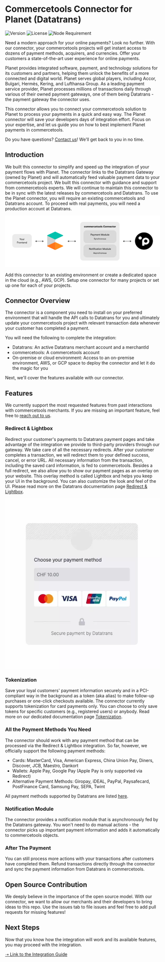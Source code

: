 # Commercetools Connector for Planet (Datatrans)

![Version](https://img.shields.io/github/v/tag/weareplanet/commercetools-planet-integration?label=commercetools-planet-integration&color=%23000000) ![License](https://img.shields.io/badge/license-MIT-%23000000) ![Node Requirement](https://img.shields.io/badge/node-%2016.0.0-%2343853D)

Need a modern approach for your online payments? Look no further. With our connector, your commercetools projects will get instant access to dozens of payment methods, acquirers, and currencies. Offer your customers a state-of-the-art user experience for online payments.

Planet provides integrated software, payment, and technology solutions for its customers and partners, helping them unlock the benefits of a more connected and digital world. Planet serves global players, including Accor, Bulgari, Hermès, Kering, and Lufthansa Group. As a leading payment service provider, Planet processes millions of transactions daily through various of their owned payment gateways, one of them being Datatrans - the payment gateway the connector uses.

This connector allows you to connect your commercetools solution to Planet to process your payments in a quick and easy way. The Planet connector will save your developers days of integration effort. Focus on your expertise, and let us guide you on how to best implement Planet payments in commercetools.

Do you have questions? [Contact us](https://www.datatrans.ch/contact)! We'll get back to you in no time.

## Introduction

We built this connector to simplify and speed up the integration of your payment flows with Planet. The connector links to the Datatrans Gateway (owned by Planet) and will automatically feed valuable payment data to your commercetools project. We built this connector with guidance and support from commercetools experts. We will continue to maintain this connector to be in sync with the latest releases by commercetools and Datatrans. To use the Planet connector, you will require an existing commercetools and Datatrans account. To proceed with real payments, you will need a production account at Datatrans.

![Overview](docs/img/overview.png)

Add this connector to an existing environment or create a dedicated space in the cloud (e.g., AWS, GCP). Setup one connector for many projects or set up one for each of your projects.

## Connector Overview

The connector is a component you need to install on your preferred environment that will handle the API calls to Datatrans for you and ultimately update your commercetools project with relevant transaction data whenever your customer has completed a payment.

You will need the following to complete the integration:

* Datatrans: An active Datatrans merchant account and a merchantId
* commercetools: A commercetools account
* On-premise or cloud environment: Access to an on-premise environment, AWS, or GCP space to deploy the connector and let it do the magic for you

Next, we'll cover the features available with our connector.

## Features

We currently support the most requested features from past interactions with commercetools merchants. If you are missing an important feature, feel free to [reach out to us](https://www.datatrans.ch/contact).

### Redirect & Lightbox

Redirect your customer's payments to Datatrans payment pages and take advantage of the integration we provide to third-party providers through our gateway. We take care of all the necessary redirects. After your customer completes a transaction, we will redirect them to your defined success, cancel, or error URL. All necessary information from the transaction, including the saved card information, is fed to commercetools. Besides a full redirect, we also allow you to show our payment pages as an overlay on your website. This overlay method is called Lightbox and helps you keep your UI in the background. You can also customize the look and feel of the UI. Please read more on the Datatrans documentation page [Redirect & Lightbox](https://docs.datatrans.ch/docs/redirect-lightbox).

![Redirect & Lightbox](docs/webp/redirect-lightbox.webp)

### Tokenization

Save your loyal customers' payment information securely and in a PCI-compliant way in the background as a token (aka alias) to make follow-up purchases or one-click checkouts available. The connector currently supports tokenization for card payments only. You can choose to only save tokens for specific customers (e.g., registered users) or anybody. Read more on our dedicated documentation page [Tokenization](https://docs.datatrans.ch/docs/tokenization).

### All the Payment Methods You Need

The connector should work with any payment method that can be processed via the Redirect & Lightbox integration. So far, however, we officially support the following payment methods:

* Cards: MasterCard, Visa, American Express, China Union Pay, Diners, Discover, JCB, Maestro, Dankort
* Wallets: Apple Pay, Google Pay (Apple Pay is only supported via Redirect)
* Alternative Payment Methods: Giropay, iDEAL, PayPal, Paysafecard, PostFinance Card, Samsung Pay, SEPA, Twint

All payment methods supported by Datatrans are listed [here](https://docs.datatrans.ch/docs/payment-methods).

### Notification Module

The connector provides a notification module that is asynchronously fed by the Datatrans gateway. You won't need to do manual actions - the connector picks up important payment information and adds it automatically to commercetools objects.

### After The Payment

You can still process more actions with your transactions after customers have completed them. Refund transactions directly through the connector and sync the payment information from Datatrans in commercetools.

## Open Source Contribution

We deeply believe in the importance of the open source model. With our connector, we want to allow our merchants and their developers to bring ideas to this repo. Use the issues tab to file issues and feel free to add pull requests for missing features!

## Next Steps

Now that you know how the integration will work and its available features, you may proceed with the integration.
 
[➝ Link to the Integration Guide](docs/integration-guide.md)
